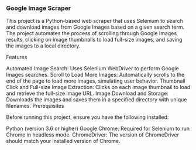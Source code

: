 ### Google Image Scraper
This project is a Python-based web scraper that uses Selenium to search and download images from Google Images based on a given search term. The project automates the process of scrolling through Google Images results, clicking on image thumbnails to load full-size images, and saving the images to a local directory.

Features

Automated Image Search: Uses Selenium WebDriver to perform Google Images searches.
Scroll to Load More Images: Automatically scrolls to the end of the page to load more images, simulating user behavior.
Thumbnail Click and Full-size Image Extraction: Clicks on each image thumbnail to load and retrieve the full-size image URL.
Image Download and Storage: Downloads the images and saves them in a specified directory with unique filenames.
Prerequisites

Before running this project, ensure you have the following installed:

Python (version 3.6 or higher)
Google Chrome: Required for Selenium to run Chrome in headless mode.
ChromeDriver: The version of ChromeDriver should match your installed version of Chrome.
